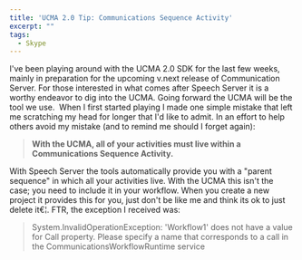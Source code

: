 ```yaml
---
title: 'UCMA 2.0 Tip: Communications Sequence Activity'
excerpt: ""
tags:
  - Skype
---
```

I've been playing around with the UCMA 2.0 SDK for the last few weeks, mainly in preparation for the upcoming v.next release of Communication Server. For those interested in what comes after Speech Server it is a worthy endeavor to dig into the UCMA. Going forward the UCMA will be the tool we use.&#160; 
  When I first started playing I made one simple mistake that left me scratching my head for longer that I'd like to admit. In an effort to help others avoid my mistake (and to remind me should I forget again):
  <blockquote>   <strong>With the UCMA, all of your activities must live within a Communications Sequence Activity.</strong>
 </blockquote>  With Speech Server the tools automatically provide you with a "parent sequence" in which all your activities live. With the UCMA this isn't the case; you need to include it in your workflow. When you create a new project it provides this for you, just don't be like me and think its ok to just delete it€¦.
  FTR, the exception I received was:
  <blockquote>   System.InvalidOperationException: 'Workflow1' does not have a value for Call property. Please specify a name that corresponds to a call in the CommunicationsWorkflowRuntime service
</blockquote><img src="http://gotspeech.net/aggbug.aspx?PostID=10283" width="1" height="1"/>